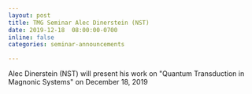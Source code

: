 ```yaml
---
layout: post
title: TMG Seminar Alec Dinerstein (NST)
date: 2019-12-18  08:00:00-0700
inline: false
categories: seminar-announcements

---
```


Alec Dinerstein (NST) will present his work on "Quantum Transduction in Magnonic Systems" on December 18, 2019

